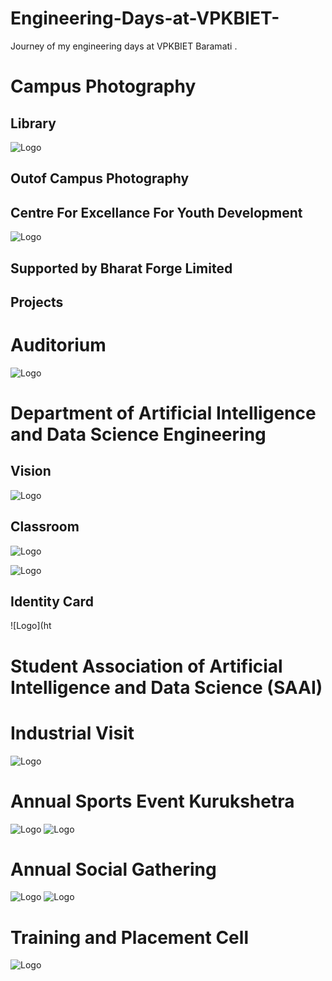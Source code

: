 
# Engineering-Days-at-VPKBIET-
Journey of my engineering days at VPKBIET Baramati .

#  Campus Photography

## Library

  ![Logo](https://github.com/yashraj9011/Engineering-Days-at-VPKBIET/blob/main/Images/1.jpeg)

## Outof Campus Photography



## Centre For Excellance For Youth Development 

  ![Logo](https://github.com/yashraj9011/Engineering-Days-at-VPKBIET/blob/main/Images/IMG20231027115326.jpg)

## Supported by Bharat Forge Limited

## Projects


# Auditorium 

   ![Logo](https://github.com/yashraj9011/Engineering-Days-at-VPKBIET/blob/main/Images/IMG20231016100706.jpg)
   
# Department of Artificial Intelligence and Data Science Engineering 

## Vision

  ![Logo](https://github.com/yashraj9011/Engineering-Days-at-VPKBIET/blob/main/Images/IMG20231011142010.jpg)
 
## Classroom
 ![Logo](https://github.com/yashraj9011/Engineering-Days-at-VPKBIET/blob/main/Images/IMG_20230920_143953.jpg)  
 
 ![Logo](https://github.com/yashraj9011/Engineering-Days-at-VPKBIET/blob/main/Images/IMG20231010162847.jpg)
## Identity Card
 ![Logo](ht

# Student Association of Artificial Intelligence and Data Science (SAAI)

# Industrial Visit 
  ![Logo](https://github.com/yashraj9011/Engineering-Days-at-VPKBIET/blob/main/Images/Screenshot%202023-10-27%20161247.png)
# Annual Sports Event Kurukshetra
  ![Logo](https://github.com/yashraj9011/Engineering-Days-at-VPKBIET/blob/main/Images/IMG-20230503-WA0015.jpg)
  ![Logo](https://github.com/yashraj9011/Engineering-Days-at-VPKBIET/blob/main/Images/IMG-20230224-WA0014.jpg)
  
# Annual Social Gathering 
  ![Logo](https://github.com/yashraj9011/Engineering-Days-at-VPKBIET/blob/main/Images/IMG-20230508-WA0029.jpg)
  ![Logo](https://github.com/yashraj9011/Engineering-Days-at-VPKBIET/blob/main/Images/IMG-20230506-WA0007.jpg)
  
# Training and Placement Cell

  ![Logo](https://github.com/yashraj9011/Engineering-Days-at-VPKBIET/blob/main/Images/IMG20230807114451.jpg)



